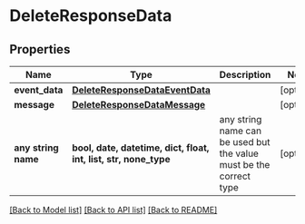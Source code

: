 # DeleteResponseData


## Properties
Name | Type | Description | Notes
------------ | ------------- | ------------- | -------------
**event_data** | [**DeleteResponseDataEventData**](DeleteResponseDataEventData.md) |  | [optional] 
**message** | [**DeleteResponseDataMessage**](DeleteResponseDataMessage.md) |  | [optional] 
**any string name** | **bool, date, datetime, dict, float, int, list, str, none_type** | any string name can be used but the value must be the correct type | [optional]

[[Back to Model list]](../README.md#documentation-for-models) [[Back to API list]](../README.md#documentation-for-api-endpoints) [[Back to README]](../README.md)


